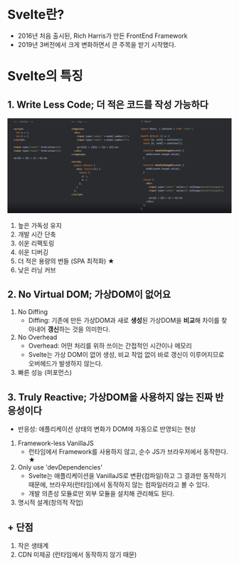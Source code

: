 # Svelte란?
- 2016년 처음 출시된, Rich Harris가 만든 FrontEnd Framework
- 2019년 3버전에서 크게 변화하면서 큰 주목을 받기 시작했다.

# Svelte의 특징
## 1. Write Less Code; 더 적은 코드를 작성 가능하다
<img src='./img/intro_01.JPG'>

1. 높은 가독성 유지
2. 개발 시간 단축
3. 쉬운 리팩토링
4. 쉬운 디버깅
5. 더 적은 용량의 번들 (SPA 최적화) ★
6. 낮은 러닝 커브

## 2. No Virtual DOM; 가상DOM이 없어요
1. No Diffing 
    - Diffing: 기존에 만든 가상DOM과 새로 **생성**된 가상DOM을 **비교**해 차이를 찾아내어 **갱신**하는 것을 의미한다.
2. No Overhead
   - Overhead: 어떤 처리를 위하 쓰이는 간접적인 시간이나 메모리
   - Svelte는 가상 DOM이 없어 생성, 비교 작업 없이 바로 갱신이 이루어지므로 오버헤드가 발생하지 않는다.
3. 빠른 성능 (퍼포먼스)

## 3. Truly Reactive; 가상DOM을 사용하지 않는 진짜 반응성이다
- 반응성: 애플리케이션 상태의 변화가 DOM에 자동으로 반영되는 현상

1. Framework-less VanillaJS
   - 런타임에서 Framework를 사용하지 않고, 순수 JS가 브라우저에서 동작한다. ★
2. Only use 'devDependencies'
   - Svelte는 애플리케이션을 VanillaJS로 변환(컴파일)하고 그 결과만 동작하기 때문에, 브라우저(런타임)에서 동작하지 않는 컴파일러라고 볼 수 있다.
   - 개발 의존성 모듈로만 외부 모듈을 설치해 관리해도 된다.
3. 명시적 설계(창의적 작업)

## + 단점
1. 작은 생태계
2. CDN 미제공 (런타임에서 동작하지 않기 때문)